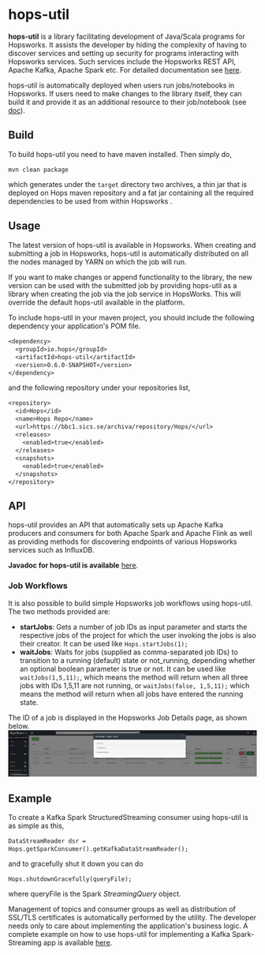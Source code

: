 # hops-util
**hops-util** is a library facilitating development of Java/Scala programs for Hopsworks. It assists the developer by
 hiding the complexity of having to discover services and setting up security for programs interacting with 
 Hopsworks services. Such services include the Hopsworks REST API, Apache Kafka, Apache Spark etc. For detailed 
 documentation see [here](https://github.com/logicalclocks/hopsworks/).

hops-util is automatically deployed when users run jobs/notebooks in Hopsworks. If users need to make 
changes to the library itself, they can build it and provide it as an additional resource to their job/notebook (see
 [doc](https://hops.readthedocs.io/en/latest/user_guide/hopsworks/jupyter.html)).
 
## Build
To build hops-util you need to have maven installed. Then simply do,

```
mvn clean package 
```
which generates under the `target` directory two archives, a thin jar that is deployed on Hops maven repository and a
fat jar containing all the required dependencies to be used from within Hopsworks .

## Usage
The latest version of hops-util is available in Hopsworks. When creating and submitting a job in 
Hopsworks, hops-util is automatically distributed on all the nodes managed by YARN on which the job will run. 

If you want to make changes or append functionality to the library, the new version can be used with the submitted 
job  by providing hops-util as a library when creating the job via the job service in HopsWorks. This will override 
the  default hops-util available in the platform. 

To include hops-util in your maven project, you should include the following dependency your application's POM file. 
```
<dependency>
  <groupId>io.hops</groupId>
  <artifactId>hops-util</artifactId>
  <version>0.6.0-SNAPSHOT</version>
</dependency>
```

and the following repository under your repositories list,
```
<repository>
  <id>Hops</id>
  <name>Hops Repo</name>
  <url>https://bbc1.sics.se/archiva/repository/Hops/</url>
  <releases>
    <enabled>true</enabled>
  </releases>
  <snapshots>
    <enabled>true</enabled>
  </snapshots>
</repository>
```

## API
hops-util provides an API that automatically sets up Apache Kafka producers and consumers for both Apache Spark and 
Apache Flink as well as providing methods for discovering endpoints of various Hopsworks services such as InfluxDB.

**Javadoc for hops-util is available** [here](http://snurran.sics.se/hops/hops-util-javadoc/0.6.0-SNAPSHOT).

### Job Workflows
It is also possible to build simple Hopsworks job workflows using hops-util. The two methods provided are:
* **startJobs**: Gets a number of job IDs as input parameter and starts the respective jobs of the project for which 
the user invoking the jobs is also their creator. It can be used like `Hops.startJobs(1);`
* **waitJobs**: Waits for jobs (supplied as comma-separated job IDs) to transition to a running (default) state or 
not_running, depending whether an optional boolean parameter is true or not. It can be used like `waitJobs(1,5,11);`,
which means the method will return when all three jobs with IDs 1,5,11 are not running, or `waitJobs(false, 1,5,11);`
 which means the method will return when all jobs have entered the running state.

The ID of a job is displayed in the Hopsworks Job Details page, as shown below.
![Job ID](./src/main/resources/job_id.png)

## Example
To create a Kafka Spark StructuredStreaming consumer using hops-util is as simple as this,
```
DataStreamReader dsr = Hops.getSparkConsumer().getKafkaDataStreamReader();
```

and to gracefully shut it down you can do
```
Hops.shutdownGracefully(queryFile);
```
where queryFile is the Spark *StreamingQuery* object.

Management of topics and consumer groups as well as distribution of SSL/TLS certificates is automatically performed 
by the utility. The developer needs only to care about implementing the application's business logic. A complete 
example on how to use hops-util for implementing a Kafka Spark-Streaming app is available 
[here](https://github.com/hopshadoop/hops-kafka-examples/blob/master/spark/src/main/java/io/hops/examples/spark/kafka/StructuredStreamingKafka.java).
